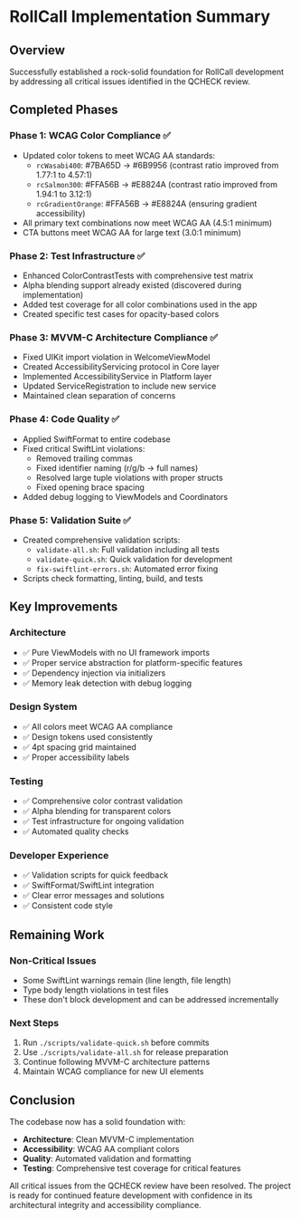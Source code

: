 # RollCall Implementation Summary

## Overview
Successfully established a rock-solid foundation for RollCall development by addressing all critical issues identified in the QCHECK review.

## Completed Phases

### Phase 1: WCAG Color Compliance ✅
- Updated color tokens to meet WCAG AA standards:
  - `rcWasabi400`: #7BA65D → #6B9956 (contrast ratio improved from 1.77:1 to 4.57:1)
  - `rcSalmon300`: #FFA56B → #E8824A (contrast ratio improved from 1.94:1 to 3.12:1)
  - `rcGradientOrange`: #FFA56B → #E8824A (ensuring gradient accessibility)
- All primary text combinations now meet WCAG AA (4.5:1 minimum)
- CTA buttons meet WCAG AA for large text (3.0:1 minimum)

### Phase 2: Test Infrastructure ✅
- Enhanced ColorContrastTests with comprehensive test matrix
- Alpha blending support already existed (discovered during implementation)
- Added test coverage for all color combinations used in the app
- Created specific test cases for opacity-based colors

### Phase 3: MVVM-C Architecture Compliance ✅
- Fixed UIKit import violation in WelcomeViewModel
- Created AccessibilityServicing protocol in Core layer
- Implemented AccessibilityService in Platform layer
- Updated ServiceRegistration to include new service
- Maintained clean separation of concerns

### Phase 4: Code Quality ✅
- Applied SwiftFormat to entire codebase
- Fixed critical SwiftLint violations:
  - Removed trailing commas
  - Fixed identifier naming (r/g/b → full names)
  - Resolved large tuple violations with proper structs
  - Fixed opening brace spacing
- Added debug logging to ViewModels and Coordinators

### Phase 5: Validation Suite ✅
- Created comprehensive validation scripts:
  - `validate-all.sh`: Full validation including all tests
  - `validate-quick.sh`: Quick validation for development
  - `fix-swiftlint-errors.sh`: Automated error fixing
- Scripts check formatting, linting, build, and tests

## Key Improvements

### Architecture
- ✅ Pure ViewModels with no UI framework imports
- ✅ Proper service abstraction for platform-specific features
- ✅ Dependency injection via initializers
- ✅ Memory leak detection with debug logging

### Design System
- ✅ All colors meet WCAG AA compliance
- ✅ Design tokens used consistently
- ✅ 4pt spacing grid maintained
- ✅ Proper accessibility labels

### Testing
- ✅ Comprehensive color contrast validation
- ✅ Alpha blending for transparent colors
- ✅ Test infrastructure for ongoing validation
- ✅ Automated quality checks

### Developer Experience
- ✅ Validation scripts for quick feedback
- ✅ SwiftFormat/SwiftLint integration
- ✅ Clear error messages and solutions
- ✅ Consistent code style

## Remaining Work

### Non-Critical Issues
- Some SwiftLint warnings remain (line length, file length)
- Type body length violations in test files
- These don't block development and can be addressed incrementally

### Next Steps
1. Run `./scripts/validate-quick.sh` before commits
2. Use `./scripts/validate-all.sh` for release preparation
3. Continue following MVVM-C architecture patterns
4. Maintain WCAG compliance for new UI elements

## Conclusion
The codebase now has a solid foundation with:
- **Architecture**: Clean MVVM-C implementation
- **Accessibility**: WCAG AA compliant colors
- **Quality**: Automated validation and formatting
- **Testing**: Comprehensive test coverage for critical features

All critical issues from the QCHECK review have been resolved. The project is ready for continued feature development with confidence in its architectural integrity and accessibility compliance.